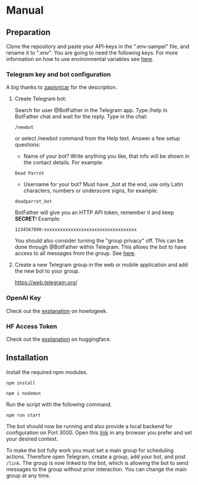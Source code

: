 # Manual

## Preparation

Clone the repository and paste your API-keys in the ".env-sampel" file, and rename it to ".env". You are going to need the following keys. For more information on how to use environmental variables see [here](https://www.dotenv.org/docs/security/env.html).

### Telegram key and bot configuration

A big thanks to [zapisnicar](https://gist.github.com/zapisnicar) for the description.

1) Create Telegram bot:

   Search for user @BotFather in the Telegram app. Type /help in BotFather chat and wait for the reply. Type in the chat:

   `/newbot`

   or select /newbot command from the Help text. Answer a few setup questions:

   - Name of your bot? Write anything you like, that info will be shown in the contact details. For example:

   `Dead Parrot`

   - Username for your bot? Must have _bot at the end, use only Latin characters,
   numbers or underscore signs, for example:
   
   `deadparrot_bot`

   BotFather will give you an HTTP API token, remember it and keep **SECRET**!
   Example:

   `1234567890:xxxxxxxxxxxxxxxxxxxxxxxxxxxxxxxxxxx`

   You should also consider turning the "group privacy" off. This can be done through @BotFather within Telegram. This allows the bot to have access to all messages from the group. See [here](https://teleme.io/articles/group_privacy_mode_of_telegram_bots?hl=en).

2) Create a new Telegram group in the web or mobile application and add the new bot to your group. 
   
   https://web.telegram.org/

### OpenAI Key

Check out the [explanation](https://www.howtogeek.com/885918/how-to-get-an-openai-api-key/) on howtogeek.

### HF Access Token

Check out the [explanation](https://huggingface.co/docs/hub/security-tokens#) on huggingface.

## Installation

Install the required npm modules.

```
npm install
```
```
npm i nodemon
```

Run the script with the following command.

```
npm run start
```

The bot should now be running and also provide a local backend for configuration on Port 3000. Open this [link](http://localhost:3000/) in any browser you prefer and set your desired context.

To make the bot fully work you must set a main group for scheduling actions. Therefore open Telegram, create a group, add your bot, and post `/link`. The group is now linked to the bot, which is allowing the bot to send messages to the group without prior interaction. You can change the main group at any time.
